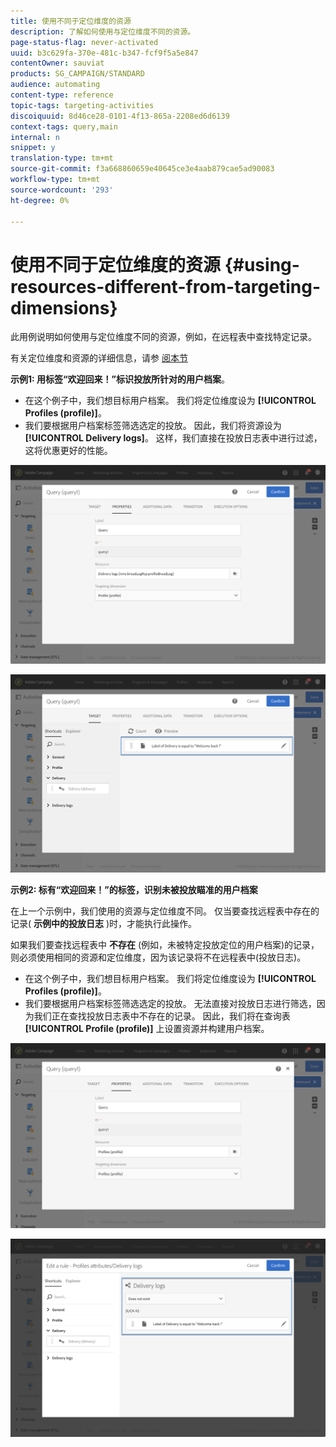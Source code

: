 ```yaml
---
title: 使用不同于定位维度的资源
description: 了解如何使用与定位维度不同的资源。
page-status-flag: never-activated
uuid: b3c629fa-370e-481c-b347-fcf9f5a5e847
contentOwner: sauviat
products: SG_CAMPAIGN/STANDARD
audience: automating
content-type: reference
topic-tags: targeting-activities
discoiquuid: 8d46ce28-0101-4f13-865a-2208ed6d6139
context-tags: query,main
internal: n
snippet: y
translation-type: tm+mt
source-git-commit: f3a668860659e40645ce3e4aab879cae5ad90083
workflow-type: tm+mt
source-wordcount: '293'
ht-degree: 0%

---
```



# 使用不同于定位维度的资源 {#using-resources-different-from-targeting-dimensions}

此用例说明如何使用与定位维度不同的资源，例如，在远程表中查找特定记录。

有关定位维度和资源的详细信息，请参 [阅本节](../../automating/using/query.md#targeting-dimensions-and-resources)

**示例1: 用标签“欢迎回来！”标识投放所针对的用户档案**。

* 在这个例子中，我们想目标用户档案。 我们将定位维度设为 **[!UICONTROL Profiles (profile)]**。
* 我们要根据用户档案标签筛选选定的投放。 因此，我们将资源设为 **[!UICONTROL Delivery logs]**。 这样，我们直接在投放日志表中进行过滤，这将优惠更好的性能。

![](assets/targeting_dimension6.png)

![](assets/targeting_dimension7.png)

**示例2: 标有“欢迎回来！”的标签，识别未被投放瞄准的用户档案**

在上一个示例中，我们使用的资源与定位维度不同。 仅当要查找远程表中存在的记录( **示例中的投放日志** )时，才能执行此操作。

如果我们要查找远程表中 **不存在** (例如，未被特定投放定位的用户档案)的记录，则必须使用相同的资源和定位维度，因为该记录将不在远程表中(投放日志)。

* 在这个例子中，我们想目标用户档案。 我们将定位维度设为 **[!UICONTROL Profiles (profile)]**。
* 我们要根据用户档案标签筛选选定的投放。 无法直接对投放日志进行筛选，因为我们正在查找投放日志表中不存在的记录。 因此，我们将在查询表 **[!UICONTROL Profile (profile)]** 上设置资源并构建用户档案。

![](assets/targeting_dimension8.png)

![](assets/targeting_dimension9.png)
